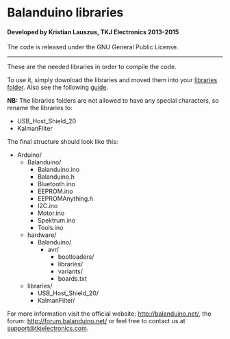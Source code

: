 # Balanduino libraries
#### Developed by Kristian Lauszus, TKJ Electronics 2013-2015

The code is released under the GNU General Public License.
_________

These are the needed libraries in order to compile the code.

To use it, simply download the libraries and moved them into your [libraries folder](http://arduino.cc/en/Guide/Libraries). Also see the following [guide](https://learn.adafruit.com/adafruit-all-about-arduino-libraries-install-use).

__NB:__ The libraries folders are not allowed to have any special characters, so rename the libraries to:

* USB\_Host\_Shield\_20
* KalmanFilter

The final structure should look like this:

* Arduino/
	* Balanduino/
		* Balanduino.ino
		* Balanduino.h
		* Bluetooth.ino
		* EEPROM.ino
		* EEPROMAnything.h
		* I2C.ino
		* Motor.ino
		* Spektrum.ino
		* Tools.ino
	* hardware/
		* Balanduino/
			* avr/
				* bootloaders/
				* libraries/
				* variants/
				* boards.txt
	* libraries/
		* USB\_Host\_Shield\_20/
		* KalmanFilter/

For more information visit the official website: <http://balanduino.net/>, the forum: <http://forum.balanduino.net/> or feel free to contact us at <support@tkjelectronics.com>.
